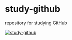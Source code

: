 # study-github
repository for studying GitHub

[![study-github](https://github.com/hakohl/study-github/actions/workflows/list-repos-cli-github.yml/badge.svg)](https://github.com/hakohl/study-github/actions/workflows/study-github.yml)
